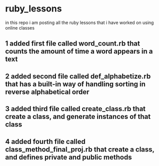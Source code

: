 # ruby_lessons
in this repo i am posting all the ruby lessons that i have worked on using online classes
## 1 added first file called word_count.rb that counts the amount of time a word appears in a text 
## 2 added second file called def_alphabetize.rb that has a built-in way of handling sorting in reverse alphabetical order
## 3 added third file called create_class.rb that create a class, and generate instances of that class
## 4 added fourth file called class_method_final_proj.rb that create a class, and defines private and public methods
